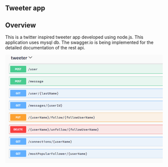 ## Tweeter app

## Overview

This is a twitter inspired tweeter app developed using node.js. This application uses mysql db. The swagger.io is being implemented for the detailed documentation of the rest api.

![alt text](/screenshots/swaggerUI.PNG "Tweeter App")
